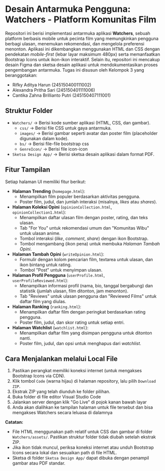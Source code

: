 # Desain Antarmuka Pengguna: Watchers - Platform Komunitas Film

Repositori ini berisi implementasi antarmuka aplikasi **Watchers**, sebuah platform berbasis mobile untuk pecinta film yang memungkinkan pengguna berbagi ulasan, menemukan rekomendasi, dan mengelola preferensi menonton. Aplikasi ini dikembangkan menggunakan HTML dan CSS dengan pendekatan *mobile-first* (lebar layar maksimum 480px) serta memanfaatkan Bootstrap Icons untuk ikon-ikon interaktif. Selain itu, repositori ini mencakup desain Figma dan sketsa desain aplikasi untuk mendokumentasikan proses pengembangan antarmuka. Tugas ini disusun oleh Kelompok 3 yang beranggotakan:  
- Rifky Aditya Harun (245150400111002)  
- Alexandra Pritha Sari (245150401111006)  
- Cantika Zahna Brillianto Putri (245150407111001)  

## Struktur Folder

- `Watchers/` → Berisi kode sumber aplikasi (HTML, CSS, dan gambar).  
  - `css/` → Berisi file CSS untuk gaya antarmuka. 
  - `images/` → Berisi gambar seperti avatar dan poster film (placeholder digunakan dalam kode).  
  - `bs/`  → Berisi file-file bootstrap css   
  - `GenreIcon/` → Berisi file icon-icon   
- `Sketsa Design App/` → Berisi sketsa desain aplikasi dalam format PDF.   

## Fitur Tampilan

Setiap halaman UI memiliki fitur berikut:  
- **Halaman Trending** (`homepage.html`):  
  - Menampilkan film populer berdasarkan aktivitas pengguna.  
  - Poster film, judul, dan jumlah interaksi (misalnya, *likes* atau *shares*). 
- **Halaman Koleksi Opini** (`opinionCollection.html`, `opinionCollection1.html`):  
  - Menampilkan daftar ulasan film dengan poster, rating, dan teks ulasan.  
  - Tab "For You" untuk rekomendasi umum dan "Komunitas Wibu" untuk ulasan anime.  
  - Tombol interaksi (*like*, *comment*, *share*) dengan ikon Bootstrap.  
  - Tombol mengambang (ikon pena) untuk membuka *Halaman Tambah Opini*.  
- **Halaman Tambah Opini** (`writeOpinion.html`):  
  - Formulir dengan kolom pencarian film, textarea untuk ulasan, dan ikon bintang untuk rating.  
  - Tombol "Post" untuk menyimpan ulasan.  
- **Halaman Profil Pengguna** (`userProfile.html`, `userProfileReviewed.html`):  
  - Menampilkan informasi profil (nama, bio, tanggal bergabung) dan statistik (jumlah ulasan, film ditonton, jam menonton).  
  - Tab "Reviews" untuk ulasan pengguna dan "Reviewed Films" untuk daftar film yang diulas.  
- **Halaman Ranking** (`ranking.html`):  
  - Menampilkan daftar film dengan peringkat berdasarkan rating pengguna.  
  - Poster film, judul, dan skor rating untuk setiap entri.  
- **Halaman Watchlist** (`watchlist.html`):  
  - Menampilkan daftar film yang disimpan pengguna untuk ditonton nanti.  
  - Poster film, judul, dan opsi untuk menghapus dari *watchlist*.   


## Cara Menjalankan melalui Local File

1. Pastikan perangkat memiliki koneksi internet (untuk mengakses Bootstrap Icons via CDN).  
2. Klik tombol `Code` (warna hijau) di halaman repository, lalu pilih `Download ZIP`.  
3. Ekstrak ZIP yang telah diunduh ke folder pilihan.  
4. Buka folder di file editor Visual Studio Code
5. Jalankan server dengan klik "Go Live" di pojok kanan bawah layar
6. Anda akan dialihkan ke tampilan halaman untuk file tersebut dan bisa mengakses Watchers secara leluasa di dalamnya

**Catatan:**  
- File HTML menggunakan path relatif untuk CSS dan gambar di folder `Watchers/assets/`. Pastikan struktur folder tidak diubah setelah ekstrak ZIP.  
- Jika ikon tidak muncul, periksa koneksi internet atau unduh Bootstrap Icons secara lokal dan sesuaikan path di file HTML.  
- Sketsa di folder `Sketsa Design App/` dapat dibuka dengan penampil gambar atau PDF standar.

